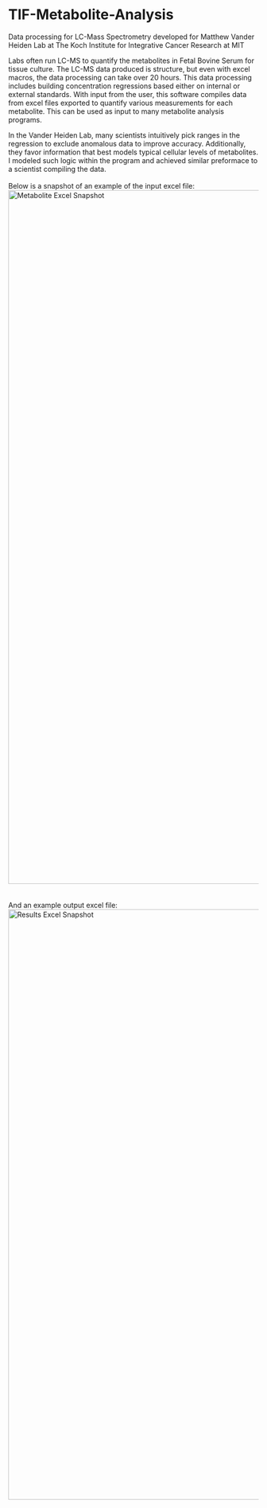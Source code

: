 # TIF-Metabolite-Analysis
Data processing for LC-Mass Spectrometry developed for Matthew Vander Heiden Lab at The Koch Institute for Integrative Cancer Research at MIT

Labs often run LC-MS to quantify the metabolites in Fetal Bovine Serum for tissue culture. The LC-MS data produced is structure, but even with excel macros, the data processing can take over 20 hours. This data processing includes building concentration regressions based either on internal or external standards. With input from the user, this software compiles data from excel files exported to quantify various measurements for each metabolite. This can be used as input to many metabolite analysis programs. 

In the Vander Heiden Lab, many scientists intuitively pick ranges in the regression to exclude anomalous data to improve accuracy. Additionally, they favor information that best models typical cellular levels of metabolites. I modeled such logic within the program and achieved similar preformace to a scientist compiling the data. 
</br>
</br>
Below is a snapshot of an example of the input excel file: 
<img width="1395" alt="Metabolite Excel Snapshot" src="https://user-images.githubusercontent.com/85134229/153636326-c268ede0-560a-48a0-8c0e-5bd67d07ef76.png">
</br>
</br>
</br>
And an example output excel file: 
<img width="1187" alt="Results Excel Snapshot" src="https://user-images.githubusercontent.com/85134229/153638849-3d497ca3-8062-4f0d-9ffe-86fa1c4e0fab.png">
